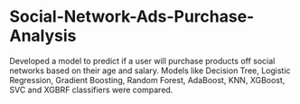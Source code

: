 # Social-Network-Ads-Purchase-Analysis
Developed a model to predict if a user will purchase products off social networks based on their age and salary. Models like Decision Tree, Logistic Regression, Gradient Boosting, Random Forest, AdaBoost, KNN, XGBoost, SVC and XGBRF classifiers were compared.
